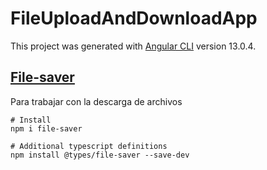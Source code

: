 # FileUploadAndDownloadApp

This project was generated with [Angular CLI](https://github.com/angular/angular-cli) version 13.0.4.

## [File-saver](https://www.npmjs.com/package/file-saver)
Para trabajar con la descarga de archivos  
```
# Install
npm i file-saver
```
```
# Additional typescript definitions 
npm install @types/file-saver --save-dev
```